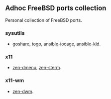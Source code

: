 ## Adhoc FreeBSD ports collection

Personal collection of FreeBSD ports.

### sysutils
- [goshare](https://gitlab.com/lcook/ports/tree/adhoc/sysutils/goshare), [togo](https://gitlab.com/lcook/ports/tree/adhoc/sysutils/togo), [ansible-iocage](https://gitlab.com/lcook/ports/tree/adhoc/sysutils/ansible-iocage), [ansible-kld](https://gitlab.com/lcook/ports/tree/adhoc/sysutils/ansible-kld).

### x11
- [zen-dmenu](https://gitlab.com/lcook/ports/tree/adhoc/x11/zen-dmenu), [zen-sterm](https://gitlab.com/lcook/ports/tree/adhoc/x11/zen-sterm).

### x11-wm
- [zen-dwm](https://gitlab.com/lcook/ports/tree/adhoc/x11-wm/zen-dwm).
